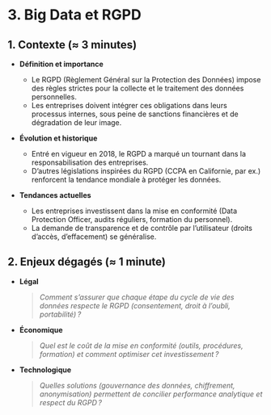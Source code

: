 # 3. Big Data et RGPD

## 1. Contexte (≈ 3 minutes)

- **Définition et importance**  
  - Le RGPD (Règlement Général sur la Protection des Données) impose des règles strictes pour la collecte et le traitement des données personnelles.  
  - Les entreprises doivent intégrer ces obligations dans leurs processus internes, sous peine de sanctions financières et de dégradation de leur image.

- **Évolution et historique**  
  - Entré en vigueur en 2018, le RGPD a marqué un tournant dans la responsabilisation des entreprises.  
  - D’autres législations inspirées du RGPD (CCPA en Californie, par ex.) renforcent la tendance mondiale à protéger les données.

- **Tendances actuelles**  
  - Les entreprises investissent dans la mise en conformité (Data Protection Officer, audits réguliers, formation du personnel).  
  - La demande de transparence et de contrôle par l’utilisateur (droits d’accès, d’effacement) se généralise.

## 2. Enjeux dégagés (≈ 1 minute)

- **Légal**  
  > *Comment s’assurer que chaque étape du cycle de vie des données respecte le RGPD (consentement, droit à l’oubli, portabilité) ?*

- **Économique**  
  > *Quel est le coût de la mise en conformité (outils, procédures, formation) et comment optimiser cet investissement ?*

- **Technologique**  
  > *Quelles solutions (gouvernance des données, chiffrement, anonymisation) permettent de concilier performance analytique et respect du RGPD ?*